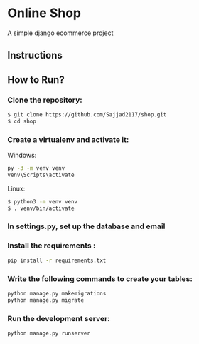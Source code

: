 # Online Shop
A simple django ecommerce project 

## Instructions

## How to Run?

### Clone the repository:
```bash
$ git clone https://github.com/Sajjad2117/shop.git
$ cd shop
```
### Create a virtualenv and activate it:

Windows:
```bash
py -3 -m venv venv
venv\Scripts\activate
```
Linux:
```bash
$ python3 -m venv venv
$ . venv/bin/activate
```
### In settings.py, set up the database and email

### Install the requirements :
```bash
pip install -r requirements.txt
``` 

### Write the following commands to create your tables:
```bash
python manage.py makemigrations
python manage.py migrate
``` 
### Run the development server:
```bash
python manage.py runserver
``` 

